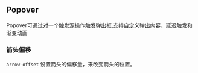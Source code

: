 <div class="demo-header">
<p class="overviewicon">
  <span class="wapi-navigation-steps"/>
</p>

## Popover

<nova-uxlink widget-name="Popover"></nova-uxlink>

Popover可通过对一个触发源操作触发弹出框,支持自定义弹出内容，延迟触发和渐变动画
</div>

### 箭头偏移

`arrow-offset` 设置箭头的偏移量，来改变箭头的位置。
<nova-demo-view link="popover/arrow-offset"></nova-demo-view>
